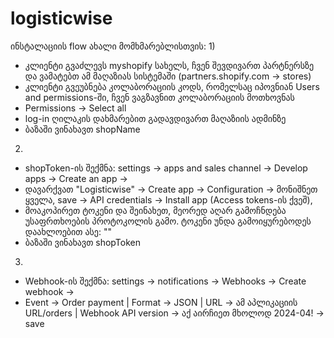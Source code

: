 ﻿# logisticwise

ინსტალაციის flow ახალი მომხმარებლისთვის:
1)
* კლიენტი გვაძლევს myshopify სახელს, ჩვენ შევდივართ პარტნერსზე და ვამატებთ ამ მაღაზიას სისტემაში (partners.shopify.com -> stores)
* კლიენტი გვეუბნება კოლაბორაციის კოდს, რომელსაც იპოვნიან Users and permissions-ში, ჩვენ ვაგზავნით კოლაბორაციის მოთხოვნას
* Permissions -> Select all
* log-in ღილაკის დახმარებით გადავდივართ მაღაზიის ადმინზე
* ბაზაში ვინახავთ shopName
2)
* shopToken-ის შექმნა: settings -> apps and sales channel -> Develop apps -> Create an app -> 
* დავარქვათ "Logisticwise" -> Create app -> Configuration -> მონიშნეთ ყველა, save -> API credentials -> Install app (Access tokens-ის ქვეშ),
* მოაკოპირეთ ტოკენი და შეინახეთ, მეორედ აღარ გამოჩნდება უსაფრთხოების პროტოკოლის გამო. ტოკენი უნდა გამოიყურებოდეს დაახლოებით ასე: ""
* ბაზაში ვინახავთ shopToken
3)
* Webhook-ის შექმნა: settings -> notifications -> Webhooks -> Create webhook -> 
* Event -> Order payment | Format -> JSON | URL -> ამ აპლიკაციის URL/orders | Webhook API version -> აქ აირჩიეთ მხოლოდ 2024-04! -> save
